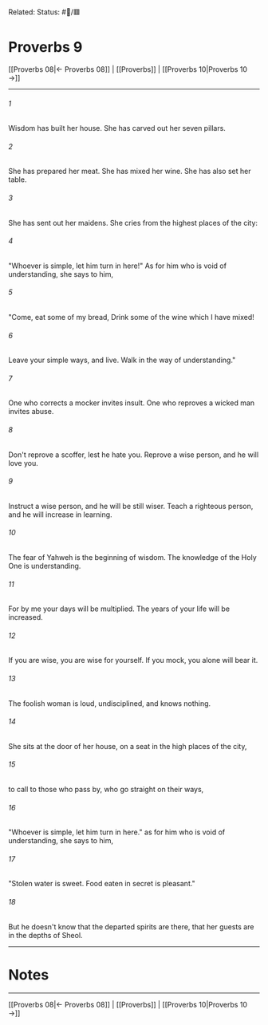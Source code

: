 Related:
Status: #📖/🟥
# Proverbs 9

[[Proverbs 08|← Proverbs 08]] | [[Proverbs]] | [[Proverbs 10|Proverbs 10 →]]
***



###### 1 
Wisdom has built her house. She has carved out her seven pillars. 

###### 2 
She has prepared her meat. She has mixed her wine. She has also set her table. 

###### 3 
She has sent out her maidens. She cries from the highest places of the city: 

###### 4 
"Whoever is simple, let him turn in here!" As for him who is void of understanding, she says to him, 

###### 5 
"Come, eat some of my bread, Drink some of the wine which I have mixed! 

###### 6 
Leave your simple ways, and live. Walk in the way of understanding." 

###### 7 
One who corrects a mocker invites insult. One who reproves a wicked man invites abuse. 

###### 8 
Don't reprove a scoffer, lest he hate you. Reprove a wise person, and he will love you. 

###### 9 
Instruct a wise person, and he will be still wiser. Teach a righteous person, and he will increase in learning. 

###### 10 
The fear of Yahweh is the beginning of wisdom. The knowledge of the Holy One is understanding. 

###### 11 
For by me your days will be multiplied. The years of your life will be increased. 

###### 12 
If you are wise, you are wise for yourself. If you mock, you alone will bear it. 

###### 13 
The foolish woman is loud, undisciplined, and knows nothing. 

###### 14 
She sits at the door of her house, on a seat in the high places of the city, 

###### 15 
to call to those who pass by, who go straight on their ways, 

###### 16 
"Whoever is simple, let him turn in here." as for him who is void of understanding, she says to him, 

###### 17 
"Stolen water is sweet. Food eaten in secret is pleasant." 

###### 18 
But he doesn't know that the departed spirits are there, that her guests are in the depths of Sheol.

---
# Notes


***
[[Proverbs 08|← Proverbs 08]] | [[Proverbs]] | [[Proverbs 10|Proverbs 10 →]]
